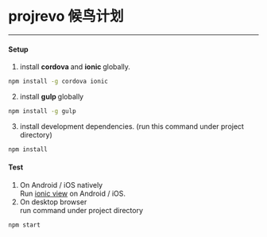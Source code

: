# projrevo 候鸟计划
---
#### Setup  
1. install <strong> cordova </strong> and <strong> ionic </strong> globally.

```sh
npm install -g cordova ionic
```  

2. install <strong> gulp </strong> globally  

```sh
npm install -g gulp
```  

3. install development dependencies. (run this command under project directory)

```sh
npm install  
```  

#### Test
1. On Android / iOS natively  
Run [ionic view](http://view.ionic.io) on Android / iOS.
2. On desktop browser  
run command under project directory
```sh
npm start
```
